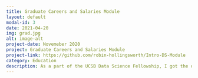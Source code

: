 ```yaml
---
title: Graduate Careers and Salaries Module
layout: default
modal-id: 3
date: 2021-04-20
img: grad.jpg
alt: image-alt
project-date: Novemeber 2020
project: Graduate Careers and Salaries Module
project-link: https://github.com/robin-hollingsworth/Intro-DS-Module
category: Education
description: As a part of the UCSB Data Science Fellowship, I got the opportunity to serve on the Tutoring Committee and create a data science activity for an introductory data science course offered at UCSB. My module explored a dataset from Kaggle on post-undergraduate jobs and salaries. The class uses a Python package called _datascience_ and the module was created in a Jupyter Notebook.
---
```


